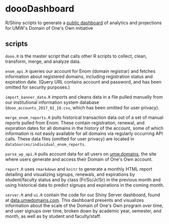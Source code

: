 # doooDashboard
R/Shiny scripts to generate a [public dashboard](http://data.umwdomains.com) of analytics and projections for UMW's Domain of One's Own initiative

## scripts

```dooo.R``` is the master script that calls other R scripts to collect, clean, transform, merge, and analyze data.

```enom_api.R``` queries our account for Enom (domain registrar) and fetches information about registered domains, including registration status and expiration date. (Query URL contains account and password, and has been omitted for security purposes.)

```import_banner_data.R``` imports and cleans data in a file pulled manually from our institutional information system database (```dooo_accounts_2017_02_10.csv```, which has been omitted for user privacy).

```merge_enom_reports.R``` pulls historical transaction data out of a set of manual reports pulled from Enom. These contain registration, renewal, and expiration dates for all domains in the history of the account, some of which information is not easily available for all domains via regularly occurring API calls. These data files (omitted for user privacy) are located in ```dataSources/individual_enom_reports```.

```parse_wp_api.R``` pulls account data for all users on [umw.domains](https://umw.domains), the site where users generate and access their Domain of One's Own account.

```report.R``` uses ```rmarkdown``` and ```knitr``` to generate a monthly HTML report detailing and visualizing signups, renewals, and expirations by student/faculty status and by class (Fr/So/Jr/Sr) in the previous month and using historical data to predict signups and expirations in the coming month.

```server.R``` and ```ui.R``` contain the code for our Shiny Server dashboard, found at [data.umwdomains.com](http://data.umwdomains.com). This dashboard presents and visualizes information about the scale of the Domain of One's Own program over time, and user signups over time, broken down by academic year, semester, and month, as well as by student and faculty/staff.
